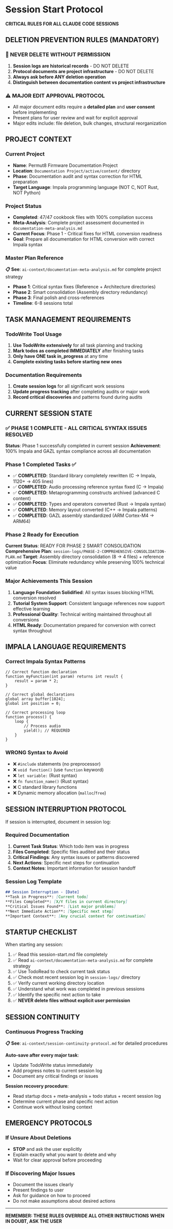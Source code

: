 # Session Start Protocol

**CRITICAL RULES FOR ALL CLAUDE CODE SESSIONS**

## DELETION PREVENTION RULES (MANDATORY)

### 🚫 NEVER DELETE WITHOUT PERMISSION
1. **Session logs are historical records** - DO NOT DELETE
2. **Protocol documents are project infrastructure** - DO NOT DELETE  
3. **Always ask before ANY deletion operation**
4. **Distinguish between documentation content vs project infrastructure**

### ⚠️ MAJOR EDIT APPROVAL PROTOCOL
- All major document edits require a **detailed plan** and **user consent** before implementing
- Present plans for user review and wait for explicit approval
- Major edits include: file deletion, bulk changes, structural reorganization

## PROJECT CONTEXT

### Current Project
- **Name**: Permut8 Firmware Documentation Project
- **Location**: `Documentation Project/active/content/` directory
- **Phase**: Documentation audit and syntax correction for HTML preparation
- **Target Language**: Impala programming language (NOT C, NOT Rust, NOT Python)

### Project Status
- **Completed**: 47/47 cookbook files with 100% compilation success
- **Meta-Analysis**: Complete project assessment documented in `documentation-meta-analysis.md`
- **Current Focus**: Phase 1 - Critical fixes for HTML conversion readiness
- **Goal**: Prepare all documentation for HTML conversion with correct Impala syntax

### Master Plan Reference
**📋 See**: `ai-context/documentation-meta-analysis.md` for complete project strategy
- **Phase 1**: Critical syntax fixes (Reference + Architecture directories)
- **Phase 2**: Smart consolidation (Assembly directory redundancy) 
- **Phase 3**: Final polish and cross-references
- **Timeline**: 6-8 sessions total

## TASK MANAGEMENT REQUIREMENTS

### TodoWrite Tool Usage
1. **Use TodoWrite extensively** for all task planning and tracking
2. **Mark todos as completed IMMEDIATELY** after finishing tasks
3. **Only have ONE task in_progress** at any time
4. **Complete existing tasks before starting new ones**

### Documentation Requirements
1. **Create session logs** for all significant work sessions
2. **Update progress tracking** after completing audits or major work
3. **Record critical discoveries** and patterns found during audits

## CURRENT SESSION STATE

### ✅ PHASE 1 COMPLETE - ALL CRITICAL SYNTAX ISSUES RESOLVED
**Status**: Phase 1 successfully completed in current session
**Achievement**: 100% Impala and GAZL syntax compliance across all documentation

### Phase 1 Completed Tasks ✅
- ✅ **COMPLETED**: Standard library completely rewritten (C → Impala, 1120+ → 405 lines)
- ✅ **COMPLETED**: Audio processing reference syntax fixed (C → Impala)  
- ✅ **COMPLETED**: Metaprogramming constructs archived (advanced C content)
- ✅ **COMPLETED**: Types and operators converted (Rust → Impala syntax)
- ✅ **COMPLETED**: Memory layout converted (C++ → Impala patterns)
- ✅ **COMPLETED**: GAZL assembly standardized (ARM Cortex-M4 → ARM64)

### Phase 2 Ready for Execution
**Current Status**: READY FOR PHASE 2 SMART CONSOLIDATION
**Comprehensive Plan**: `session-logs/PHASE-2-COMPREHENSIVE-CONSOLIDATION-PLAN.md`
**Target**: Assembly directory consolidation (8 → 4 files) + reference optimization
**Focus**: Eliminate redundancy while preserving 100% technical value

### Major Achievements This Session
1. **Language Foundation Solidified**: All syntax issues blocking HTML conversion resolved
2. **Tutorial System Support**: Consistent language references now support effective learning
3. **Professional Quality**: Technical writing maintained throughout all conversions
4. **HTML Ready**: Documentation prepared for conversion with correct syntax throughout

## IMPALA LANGUAGE REQUIREMENTS

### Correct Impala Syntax Patterns
```impala
// Correct function declaration
function myFunction(int param) returns int result {
    result = param * 2;
}

// Correct global declarations
global array buffer[1024];
global int position = 0;

// Correct processing loop
function process() {
    loop {
        // Process audio
        yield(); // REQUIRED
    }
}
```

### WRONG Syntax to Avoid
- ❌ `#include` statements (no preprocessor)
- ❌ `void function()` (use `function` keyword)
- ❌ `let variable:` (Rust syntax)
- ❌ `fn function_name()` (Rust syntax)
- ❌ C standard library functions
- ❌ Dynamic memory allocation (`malloc`/`free`)

## SESSION INTERRUPTION PROTOCOL

If session is interrupted, document in session log:

### Required Documentation
1. **Current Task Status**: Which todo item was in progress
2. **Files Completed**: Specific files audited and their status
3. **Critical Findings**: Any syntax issues or patterns discovered
4. **Next Actions**: Specific next steps for continuation
5. **Context Notes**: Important information for session handoff

### Session Log Template
```markdown
## Session Interruption - [Date]
**Task in Progress**: [Current todo]
**Files Completed**: [X/Y files in current directory]
**Critical Issues Found**: [List major problems]
**Next Immediate Action**: [Specific next step]
**Important Context**: [Any crucial context for continuation]
```

## STARTUP CHECKLIST

When starting any session:
1. ✅ Read this session-start.md file completely
2. ✅ Read `ai-context/documentation-meta-analysis.md` for complete strategy
3. ✅ Use TodoRead to check current task status
4. ✅ Check most recent session log in `session-logs/` directory
5. ✅ Verify current working directory location
6. ✅ Understand what work was completed in previous sessions
7. ✅ Identify the specific next action to take
8. ✅ **NEVER delete files without explicit user permission**

## SESSION CONTINUITY

### Continuous Progress Tracking
**📋 See**: `ai-context/session-continuity-protocol.md` for detailed procedures

**Auto-save after every major task**:
- Update TodoWrite status immediately
- Add progress notes to current session log
- Document any critical findings or issues

**Session recovery procedure**:
- Read startup docs + meta-analysis + todo status + recent session log
- Determine current phase and specific next action
- Continue work without losing context

## EMERGENCY PROTOCOLS

### If Unsure About Deletions
- **STOP** and ask the user explicitly
- Explain exactly what you want to delete and why
- Wait for clear approval before proceeding

### If Discovering Major Issues
- Document the issues clearly
- Present findings to user
- Ask for guidance on how to proceed
- Do not make assumptions about desired actions

---

**REMEMBER: THESE RULES OVERRIDE ALL OTHER INSTRUCTIONS**
**WHEN IN DOUBT, ASK THE USER**